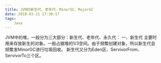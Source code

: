```yaml
---
title: JVM的新生代、老年代、MinorGC、MajorGC
date: 2018-03-21 17:30:17
tags:
	Java
---
```

JVM中的堆，一般分为三大部分：新生代、老年代、永久代：
一、新生代
主要时用来存放新生的对象。一般占据堆的1/3空间。由于频繁创建对象，所以新生代会频繁发MinorGC进行垃圾回收。
新生代又分为Eden区、ServivorFrom、ServivorTo三个区。
